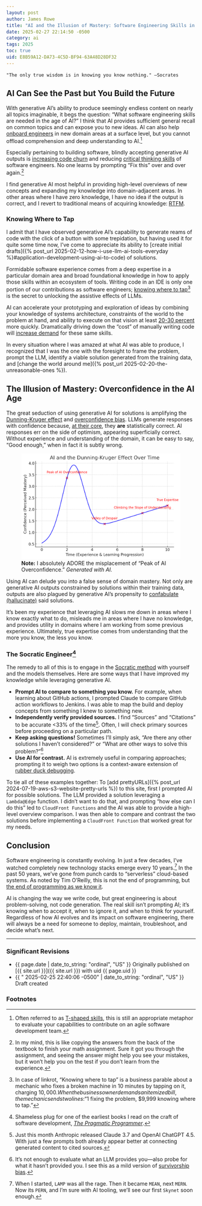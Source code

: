 ```yaml
---
layout: post
author: James Rowe
title: "AI and the Illusion of Mastery: Software Engineering Skills in the Age of LLMs"
date: 2025-02-27 22:14:50 -0500
category: ai
tags: 2025 
toc: true
uid: E8B59A12-DA73-4C5D-BF94-63A48D28DF32
---
```


    "The only true wisdom is in knowing you know nothing." –Socrates

## AI Can See the Past but You Build the Future

With generative AI’s ability to produce seemingly endless content on nearly all topics imaginable, it begs the question: “What software engineering skills are needed in the age of AI?” I think that AI provides sufficient general recall on common topics and can expose you to new ideas. AI can also help [onboard engineers](https://docs.anthropic.com/en/docs/agents-and-tools/claude-code/overview#understand-unfamiliar-code) in new domain areas at a surface level, but you cannot offload comprehension and deep understanding to AI.[^skills]

Especially pertaining to building software, blindly accepting generative AI outputs is [increasing code churn](https://www.gitclear.com/coding_on_copilot_data_shows_ais_downward_pressure_on_code_quality) and reducing [critical thinking skills](https://www.microsoft.com/en-us/research/uploads/prod/2025/01/lee_2025_ai_critical_thinking_survey.pdf) of software engineers. No one learns by prompting “Fix this” over and over again.[^math]

I find generative AI most helpful in providing high-level overviews of new concepts and expanding my knowledge into domain-adjacent areas. In other areas where I have zero knowledge, I have no idea if the output is correct, and I revert to traditional means of acquiring knowledge: [RTFM](https://en.wikipedia.org/wiki/RTFM).

### Knowing Where to Tap

I admit that I have observed generative AI’s capability to generate reams of code with the click of a button with some trepidation, but having used it for quite some time now, I’ve come to appreciate its ability to [create initial drafts]({% post_url 2025-02-12-how-i-use-llm-ai-tools-everyday %}#application-development-using-ai-to-code) of solutions.

Formidable software experience comes from a deep expertise in a particular domain area and broad foundational knowledge in how to apply those skills within an ecosystem of tools. Writing code in an IDE is only one portion of our contributions as software engineers; [knowing where to tap](https://quoteinvestigator.com/2017/03/06/tap/)[^tap] is the secret to unlocking the assistive effects of LLMs.

AI can accelerate your prototyping and exploration of ideas by combining your knowledge of systems architecture, constraints of the world to the problem at hand, and ability to execute on that vision at least [20-30 percent](https://papers.ssrn.com/sol3/papers.cfm?abstract_id=4945566) more quickly. Dramatically driving down the “cost” of manually writing code will [increase demand](https://en.wikipedia.org/wiki/Jevons_paradox) for these same skills.

In every situation where I was amazed at what AI was able to produce, I recognized that I was the one with the foresight to frame the problem, prompt the LLM, identify a viable solution generated from the training data, and [change the world around me]({% post_url 2025-02-20-the-unreasonable-ones %}).

## The Illusion of Mastery: Overconfidence in the AI Age

The great seduction of using generative AI for solutions is amplifying the [Dunning-Kruger effect](https://en.wikipedia.org/wiki/Dunning–Kruger_effect) and [overconfidence bias](https://en.wikipedia.org/wiki/Overconfidence_effect). LLMs generate responses with confidence because, [at their core](https://writings.stephenwolfram.com/2023/02/what-is-chatgpt-doing-and-why-does-it-work/), they **are** statistically correct. AI responses err on the side of optimism, appearing superficially correct. Without experience and understanding of the domain, it can be easy to say, “Good enough,” when in fact it is subtly wrong.
 
<figure>
    <img src="/assets/posts-images/AI-and-the-Dunning-Kruger-Effect-Over-Time.png" alt="Anthropic chart" class="center-img img-stylish"/>
    <figcaption>
        <strong>Note:</strong> I absolutely ADORE the misplacement of “Peak of AI Overconfidence.” <cite>Generated with AI.</cite>
    </figcaption>
</figure>

Using AI can delude you into a false sense of domain mastery. Not only are generative AI outputs constrained by solutions within their training data, outputs are also plagued by generative AI’s propensity to [confabulate (hallucinate)](https://thomasramsoy.com/index.php/2024/03/12/the-misunderstood-musings-of-ai-confabulation-not-hallucination/) said solutions.

It’s been my experience that leveraging AI slows me down in areas where I know exactly what to do, misleads me in areas where I have no knowledge, and provides utility in domains where I am working from some previous experience. Ultimately, true expertise comes from understanding that the more you know, the less you know. 

### The Socratic Engineer[^pragmatic]

The remedy to all of this is to engage in the [Socratic method](https://en.wikipedia.org/wiki/Socratic_method) with yourself and the models themselves. Here are some ways that I have improved my knowledge while leveraging generative AI.

* **Prompt AI to compare to something you know.** For example, when learning about GitHub actions, I prompted Claude to compare GitHub action workflows to Jenkins. I was able to map the build and deploy concepts from something I knew to something new.
* **Independently verify provided sources.** I find “Sources” and “Citations” to be accurate <33% of the time[^improving]. Often, I will check primary sources before proceeding on a particular path. 
* **Keep asking questions!** Sometimes I’ll simply ask, “Are there any other solutions I haven’t considered?” or “What are other ways to solve this problem?”[^planes]
* **Use AI for contrast.** AI is extremely useful in comparing approaches; prompting it to weigh two options is a context-aware extension of [rubber duck debugging](https://en.wikipedia.org/wiki/Rubber_duck_debugging).

To tie all of these examples together: To [add prettyURLs]({% post_url 2024-07-19-aws-s3-website-pretty-urls %}) to this site, first I prompted AI for possible solutions. The LLM provided a solution leveraging a `Lambda@Edge` function. I didn’t want to do that, and prompting “how else can I do this” led to `CloudFront Functions` and the AI was able to provide a high-level overview comparison. I was then able to compare and contrast the two solutions before implementing a `CloudFront Function` that worked great for my needs.

## Conclusion

Software engineering is constantly evolving. In just a few decades, I’ve watched completely new technology stacks emerge every 10 years.[^lamp] In the past 50 years, we’ve gone from punch cards to “serverless” cloud-based systems. As noted by Tim O’Reilly, this is not the end of programming, but [the end of programming as we know it](https://www.oreilly.com/radar/the-end-of-programming-as-we-know-it/).

AI is changing the way we write code, but great engineering is about problem-solving, not code generation. The real skill isn’t prompting AI; it’s knowing when to accept it, when to ignore it, and when to think for yourself. Regardless of how AI evolves and its impact on software engineering, there will always be a need for someone to deploy, maintain, troubleshoot, and decide what’s next.

---

### Significant Revisions

- {{ page.date | date_to_string: "ordinal", "US" }} Originally published on [{{ site.url }}]({{ site.url }}) with uid {{ page.uid }}
- {{ " 2025-02-25 22:40:06 -0500" | date_to_string: "ordinal", "US" }} Draft created

### Footnotes

[^skills]: Often referred to as [T-shaped skills](https://en.wikipedia.org/wiki/T-shaped_skills), this is still an appropriate metaphor to evaluate your capabilities to contribute on an agile software development team.

[^math]: In my mind, this is like copying the answers from the back of the textbook to finish your math assignment. Sure it got you through the assignment, and seeing the answer might help you see your mistakes, but it won’t help you on the test if you don’t learn from the experience.

[^lamp]: When I started, `LAMP` was all the rage. Then it became `MEAN`, next `MERN`. Now its `PERN`, and I’m sure with AI tooling, we’ll see our first `Skynet` soon enough. 

[^tap]: In case of linkrot, “Knowing where to tap” is a business parable about a mechanic who fixes a broken machine in 10 minutes by tapping on it, charging $10,000. When the business owner demands an itemized bill, the mechanic sends two lines: “$1 fixing the problem, $9,999 knowing where to tap.”

[^pragmatic]: Shameless plug for one of the earliest books I read on the craft of software development, [*The Pragmatic Programmer*](https://en.wikipedia.org/wiki/The_Pragmatic_Programmer). 

[^planes]: It’s not enough to evaluate what an LLM provides you—also probe for what it hasn’t provided you. I see this as a mild version of [survivorship bias](https://en.wikipedia.org/wiki/Survivorship_bias).

[^improving]: Just this month Anthropic released Claude 3.7 and OpenAI ChatGPT 4.5. With just a few prompts both already appear better at connecting generated content to cited sources.

